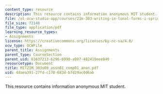 ```yaml
---
content_type: resource
description: This resource contains information anonymous MIT student.
file: /ol-ocw-studio-app/courses/21m-303-writing-in-tonal-forms-i-spring-2009/4daea39127fdc170683db7d29ac8d6ab_MIT21M_303s09_assn01_comp01_anon.pdf
file_size: 72140
file_type: application/pdf
learning_resource_types:
- Assignments
license: https://creativecommons.org/licenses/by-nc-sa/4.0/
ocw_type: OCWFile
parent_title: Assignments
parent_type: CourseSection
parent_uid: 61637213-6296-6990-a987-482419eee840
resourcetype: Document
title: MIT21M_303s09_assn01_comp01_anon.pdf
uid: 4daea391-27fd-c170-683d-b7d29ac8d6ab
---
```

This resource contains information anonymous MIT student.
